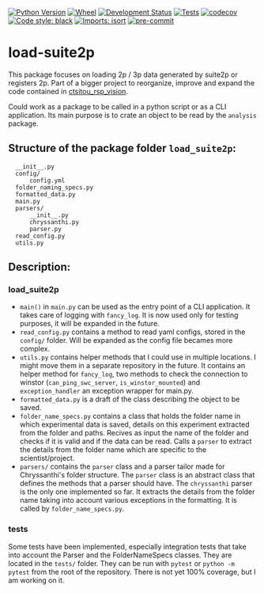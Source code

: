 [![Python Version](https://img.shields.io/pypi/pyversions/cellfinder.svg)](https://pypi.org/project/cellfinder)
[![Wheel](https://img.shields.io/pypi/wheel/cellfinder.svg)](https://pypi.org/project/cellfinder)
[![Development Status](https://img.shields.io/pypi/status/cellfinder.svg)](https://github.com/brainglobe/cellfinder)
[![Tests](https://img.shields.io/github/workflow/status/brainglobe/cellfinder/tests)](
    https://github.com/brainglobe/cellfinder/actions)
[![codecov](https://codecov.io/gh/brainglobe/cellfinder/branch/master/graph/badge.svg?token=s3MweEFPhl)](https://codecov.io/gh/brainglobe/cellfinder)
[![Code style: black](https://img.shields.io/badge/code%20style-black-000000.svg)](https://github.com/python/black)
[![Imports: isort](https://img.shields.io/badge/%20imports-isort-%231674b1?style=flat&labelColor=ef8336)](https://pycqa.github.io/isort/)
[![pre-commit](https://img.shields.io/badge/pre--commit-enabled-brightgreen?logo=pre-commit&logoColor=white)](https://github.com/pre-commit/pre-commit)

# load-suite2p
This package focuses on loading 2p / 3p data generated by suite2p or registers 2p.
Part of a bigger project to reorganize, improve and expand the code contained in [ctsitou_rsp_vision](https://github.com/SainsburyWellcomeCentre/ctsitou_rsp_vision).

Could work as a package to be called in a python script or as a CLI application. Its main purpose is to crate an object to be read by the `analysis` package.
## Structure of the package folder `load_suite2p`:
```
  __init__.py
  config/
      config.yml
  folder_naming_specs.py
  formatted_data.py
  main.py
  parsers/
      __init__.py
      chryssanthi.py
      parser.py
  read_config.py
  utils.py
```
## Description:
### load_suite2p
* `main()` in `main.py` can be used as the entry point of a CLI application. It takes care of logging with `fancy_log`. It is now used only for testing purposes, it will be expanded in the future.
* `read_config.py` contains a method to read yaml configs, stored in the `config/` folder. Will be expanded as the config file becames more complex.
* `utils.py` contains helper methods that I could use in multiple locations. I might move them in a separate repository in the future. It contains an helper method for `fancy_log`, two methods to check the connection to winstor (`can_ping_swc_server`, `is_winstor_mounted`) and `exception_handler` an exception wrapper for main.py.
* `formatted_data.py` is a draft of the class describing the object to be saved.
* `folder_name_specs.py` contains a class that holds the folder name in which experimental data is saved, details on this experiment extracted from the folder and paths. Recives as input the name of the folder and checks if it is valid and if the data can be read. Calls a `parser` to extract the details from the folder name which are specific to the scientist/project.
* `parsers/` contains the `parser` class and a parser tailor made for Chryssanthi's folder structure. The `parser` class is an abstract class that defines the methods that a parser should have. The `chryssanthi` parser is the only one implemented so far. It extracts the details from the folder name taking into account various exceptions in the formatting. It is called by `folder_name_specs.py`.

### tests
Some tests have been implemented, especially integration tests that take into account the Parser and the FolderNameSpecs classes. They are located in the `tests/` folder. They can be run with `pytest` or `python -m pytest` from the root of the repository.
There is not yet 100% coverage, but I am working on it.
